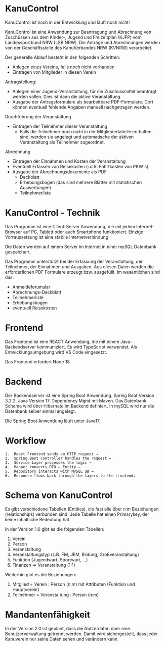 KanuControl
===========

KanuControl ist noch in der Entwicklung und läuft noch nicht!

KanuControl ist eine Anwendung zur Beantragung und Abrechnung von Zuschüssen aus dem Kinder-, Jugend und Freizeitplan (KJFP) vom Landessportbund NRW (LSB NRW). 
Die Anträge und Abrechnungen werden von der Geschäftsstelle des KanuVerbandes NRW (KVNRW) verarbeitet.

Der generelle Ablauf besteht in den folgenden Schritten:
  - Anlegen eines Vereins, falls noch nicht vorhanden
  - Eintragen von Mitglieder in diesen Verein

  Antragstellung:
  - Anlegen einer Jugend-Veranstaltung, für die Zuschussmittel beantragt werden sollen. Dies ist dann die aktive Veranstaltung.
  - Ausgabe der Antragsformulare als bearbeitbare PDF-Formulare. Dort können eventuell fehlende Angaben manuell nachgetragen werden.

  Durchführung der Veranstaltung
  - Eintragen der Teilnehmer dieser Veranstaltung
    - Falls die Teilnehmer noch nicht in der Mitgliedertabelle enthalten sind, werden sie  angelegt und automatische der aktiven Veranstaltung als Teilnehmer zugeordnet.
   
  Abrechnung:
  - Eintragen der Einnahmen und Kosten der Veranstaltung
  - Eventuell Erfassen von Reisekosten (i.d.R. Fahrtkosten von PKW´s)
  - Ausgabe der Abrechnungsdokumente als PDF
    - Deckblatt
    - Erhebungsbogen (das sind mehrere Blätter mit statistischen Auswertungen)
    - Teilnehmerliste

   KanuControl - Technik
   =====================

   Das Programm ist eine Client-Server Anwendung, die mit jedem Internet-Browser auf PC, Tablett oder auch Smartphone funktioniert. Einzige Vorraussetzung ist eine stabile Internetverbindung.

   Die Daten werden auf einem Server im Internet in einer mySQL Datenbank gespeichert. 
   
   Das Programm unterstützt bei der Erfassung der Veranstaltung, der Teilnehmer, der Einnahmen und Ausgaben. Aus diesen Daten werden die erforderlichen PDF Formulare erzeugt bzw. ausgefüllt. Im wesentlichen sind das:
   
   - Anmeldeforumular
   - Abrechnungs-Deckblatt
   - Teilnehmerliste
   - Erhebungsbogen 
   - eventuell Reisekosten
   
   Frontend
   ========
   Das Frontend ist eine REACT Anwendung, die mit einem Java-Backendserver kommuniziert. Es wird TypeScript verwendet. Als Entwicklungsumgebung wird VS Code eingesetzt.

   Das Frontend erfordert Node 18.
   
   Backend
   =======
   Der Backendserver ist eine Spring Boot Anwendung. 
   Spring Boot Version 3.2.2, Java Version 17. Dependency Mgmt mit Maven.
   Das Datenbank Schema wird über Hibernate im Backend definiert. In mySQL wird nur die Datenbank selber einmal angelegt. 

   Die Spring Boot Anwendung läuft unter Java17.

   Workflow
   ========

	1.	React Frontend sends an HTTP request →
	2.	Spring Boot Controller handles the request →
	3.	Service Layer processes the logic →
	4.	Mapper converts DTO ↔ Entity →
	5.	Repository interacts with MySQL DB →
	6.	Response flows back through the layers to the frontend.
   
   Schema von KanuControl
   ======================
   Es gibt verschiedene Tabellen (Entities), die fast alle über n:m Beziehungen (relationships) verbunden sind. Jede Tabelle hat einen Primarykey, der keine inhaltliche Bedeutung hat.
   
   In der Version 1.0 gibt es die folgenden Tabellen:
   
   1. Verein
   2. Person
   3. Veranstaltung
   4. Veranstaltungstyp (z.B. FM, JEM, Bildung, Großveranstaltung)
   5. Funktion (Jugendwart, Sportwart, ...)
   6. Finanzen => Veranstaltung (1:1)
   
   Weiterhin gibt es die Beziehungen:
   
   1. Mitglied = Verein : Person (n:m) mit Attributen (Funktion und Hauptverein)
   2. Teilnehmer = Veranstaltung : Person (n:m)

Mandantenfähigkeit
==================
In der Version 2.0 ist geplant, dass die Nutzerdaten über eine Benutzerverwaltung getrennt werden. Damit wird sichergestellt, dass jeder Kanuverein nur seine Daten sehen und verändern kann.

